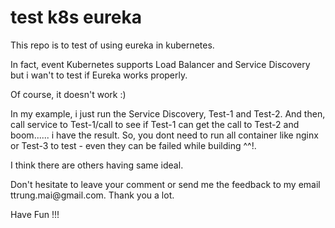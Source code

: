 # test k8s eureka
<p>This repo is to test of using eureka in kubernetes.
<p>In fact, event Kubernetes supports Load Balancer and Service Discovery but i wan't to test if Eureka works properly. 
<p>Of course, it doesn't work :) 
<p>In my example, i just run the Service Discovery, Test-1 and Test-2. And then, call service to Test-1/call to see if Test-1 can get the call to Test-2 and boom...... i have the result. So, you dont need to run all container like nginx or Test-3 to test - even they can be failed while building ^^!. 
<p>I think there are others having same ideal.
<p>Don't hesitate to leave your comment or send me the feedback to my email ttrung.mai@gmail.com. Thank you a lot.
<p>Have Fun !!!
